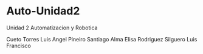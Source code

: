 # Auto-Unidad2
Unidad 2 Automatizacion y Robotica

Cueto Torres Luis Angel
Pineiro Santiago Alma Elisa
Rodriguez Silguero Luis Francisco
